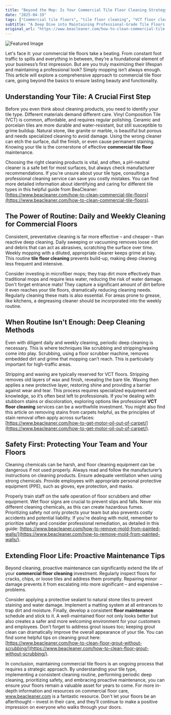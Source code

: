 ```yaml
---
title: "Beyond the Mop: Is Your Commercial Tile Floor Cleaning Strategy *Really* Working?"
date: "2025-04-19"
tags: ["Commercial tile floors", "tile floor cleaning", "VCT floor cleaning", "commercial floor cleaning", "floor maintenance", "deep cleaning", "stripping floors", "waxing floors"]
subtitle: "A Deep Dive into Maintaining Professional-Grade Tile Floors for Longevity and Appearance."
original_url: "https://www.beacleaner.com/how-to-clean-commercial-tile-floors"
---
```




![Featured Image](https://res.cloudinary.com/dnm0udlvz/image/upload/v1745049783/article_image_46_jqjofu.jpg)

Let's face it: your commercial tile floors take a beating. From constant foot traffic to spills and everything in between, they’re a foundational element of your business’s first impression. But are you truly maximizing their lifespan and maintaining a professional look? Simply mopping isn’t always enough. This article will explore a comprehensive approach to commercial tile floor care, going beyond the basics to ensure lasting beauty and functionality.

## Understanding Your Tile: A Crucial First Step

Before you even think about cleaning products, you need to identify your tile type. Different materials demand different care. Vinyl Composition Tile (VCT) is common, affordable, and requires regular polishing. Ceramic and porcelain tiles are more durable and water-resistant, but still susceptible to grime buildup. Natural stone, like granite or marble, is beautiful but porous and needs specialized cleaning to avoid damage. Using the wrong cleaner can etch the surface, dull the finish, or even cause permanent staining. Knowing your tile is the cornerstone of effective **commercial tile floor** maintenance. 

Choosing the right cleaning products is vital, and often, a pH-neutral cleaner is a safe bet for most surfaces, but always check manufacturer recommendations. If you're unsure about your tile type, consulting a professional cleaning service can save you costly mistakes. You can find more detailed information about identifying and caring for different tile types in this helpful guide from BeaCleaner: [https://www.beacleaner.com/how-to-clean-commercial-tile-floors](https://www.beacleaner.com/how-to-clean-commercial-tile-floors).

## The Power of Routine: Daily and Weekly Cleaning for Commercial Floors

Consistent, preventative cleaning is far more effective – and cheaper – than reactive deep cleaning. Daily sweeping or vacuuming removes loose dirt and debris that can act as abrasives, scratching the surface over time. Weekly mopping with a diluted, appropriate cleaner keeps grime at bay. This routine **tile floor cleaning** prevents build-up, making deep cleaning less frequent and intensive. 

Consider investing in microfiber mops; they trap dirt more effectively than traditional mops and require less water, reducing the risk of water damage.  Don't forget entrance mats! They capture a significant amount of dirt before it even reaches your tile floors, dramatically reducing cleaning needs.  Regularly cleaning these mats is also essential.  For areas prone to grease, like kitchens, a degreasing cleaner should be incorporated into the weekly routine.

## When Routine Isn't Enough: Deep Cleaning Methods

Even with diligent daily and weekly cleaning, periodic deep cleaning is necessary. This is where techniques like scrubbing and stripping/waxing come into play. Scrubbing, using a floor scrubber machine, removes embedded dirt and grime that mopping can’t reach. This is particularly important for high-traffic areas. 

Stripping and waxing are typically reserved for VCT floors. Stripping removes old layers of wax and finish, revealing the bare tile. Waxing then applies a new protective layer, restoring shine and providing a barrier against wear and tear.  This process requires specialized equipment and knowledge, so it’s often best left to professionals.  If you're dealing with stubborn stains or discoloration, exploring options like professional **VCT floor cleaning** services can be a worthwhile investment.  You might also find this article on removing stains from carpets helpful, as the principles of stain removal often apply across surfaces: [https://www.beacleaner.com/how-to-get-motor-oil-out-of-carpet/](https://www.beacleaner.com/how-to-get-motor-oil-out-of-carpet/).

## Safety First: Protecting Your Team and Your Floors

Cleaning chemicals can be harsh, and floor cleaning equipment can be dangerous if not used properly. Always read and follow the manufacturer’s instructions on cleaning products.  Ensure adequate ventilation when using strong chemicals. Provide employees with appropriate personal protective equipment (PPE), such as gloves, eye protection, and masks. 

Properly train staff on the safe operation of floor scrubbers and other equipment.  Wet floor signs are crucial to prevent slips and falls.  Never mix different cleaning chemicals, as this can create hazardous fumes.  Prioritizing safety not only protects your team but also prevents costly accidents and potential liability.  If you're dealing with mold, remember to prioritize safety and consider professional remediation, as detailed in this guide: [https://www.beacleaner.com/how-to-remove-mold-from-painted-walls/](https://www.beacleaner.com/how-to-remove-mold-from-painted-walls/).

## Extending Floor Life: Proactive Maintenance Tips

Beyond cleaning, proactive maintenance can significantly extend the life of your **commercial floor cleaning** investment. Regularly inspect floors for cracks, chips, or loose tiles and address them promptly.  Repairing minor damage prevents it from escalating into more significant – and expensive – problems. 

Consider applying a protective sealant to natural stone tiles to prevent staining and water damage.  Implement a matting system at all entrances to trap dirt and moisture.  Finally, develop a consistent **floor maintenance** schedule and stick to it.  A well-maintained floor not only looks better but also creates a safer and more welcoming environment for your customers and employees.  Don't forget to address grout issues too; keeping grout clean can dramatically improve the overall appearance of your tile. You can find some helpful tips on cleaning grout here: [https://www.beacleaner.com/how-to-clean-floor-grout-without-scrubbing/](https://www.beacleaner.com/how-to-clean-floor-grout-without-scrubbing/).



In conclusion, maintaining commercial tile floors is an ongoing process that requires a strategic approach. By understanding your tile type, implementing a consistent cleaning routine, performing periodic deep cleaning, prioritizing safety, and embracing proactive maintenance, you can ensure your floors remain a valuable asset for years to come.  For more in-depth information and resources on commercial floor care, www.beacleaner.com is a fantastic resource. Don't let your floors be an afterthought – invest in their care, and they’ll continue to make a positive impression on everyone who walks through your doors.